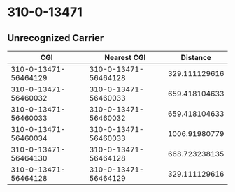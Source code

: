 # 310-0-13471
## Unrecognized Carrier


| CGI | Nearest CGI | Distance |
|-----|-------------|----------|
| 310-0-13471-56464129 | 310-0-13471-56464128 | 329.111129616 |
| 310-0-13471-56460032 | 310-0-13471-56460033 | 659.418104633 |
| 310-0-13471-56460033 | 310-0-13471-56460032 | 659.418104633 |
| 310-0-13471-56460034 | 310-0-13471-56460033 | 1006.91980779 |
| 310-0-13471-56464130 | 310-0-13471-56464128 | 668.723238135 |
| 310-0-13471-56464128 | 310-0-13471-56464129 | 329.111129616 |
